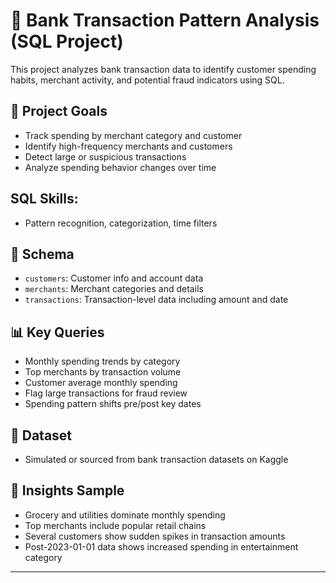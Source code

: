 # 🏦 Bank Transaction Pattern Analysis (SQL Project)

This project analyzes bank transaction data to identify customer spending habits, merchant activity, and potential fraud indicators using SQL.

## 🎯 Project Goals
- Track spending by merchant category and customer
- Identify high-frequency merchants and customers
- Detect large or suspicious transactions
- Analyze spending behavior changes over time

## SQL Skills: 
- Pattern recognition, categorization, time filters

## 🧱 Schema
- `customers`: Customer info and account data
- `merchants`: Merchant categories and details
- `transactions`: Transaction-level data including amount and date

## 📊 Key Queries
- Monthly spending trends by category
- Top merchants by transaction volume
- Customer average monthly spending
- Flag large transactions for fraud review
- Spending pattern shifts pre/post key dates

## 📁 Dataset
- Simulated or sourced from bank transaction datasets on Kaggle

## 📌 Insights Sample
- Grocery and utilities dominate monthly spending
- Top merchants include popular retail chains
- Several customers show sudden spikes in transaction amounts
- Post-2023-01-01 data shows increased spending in entertainment category

---
